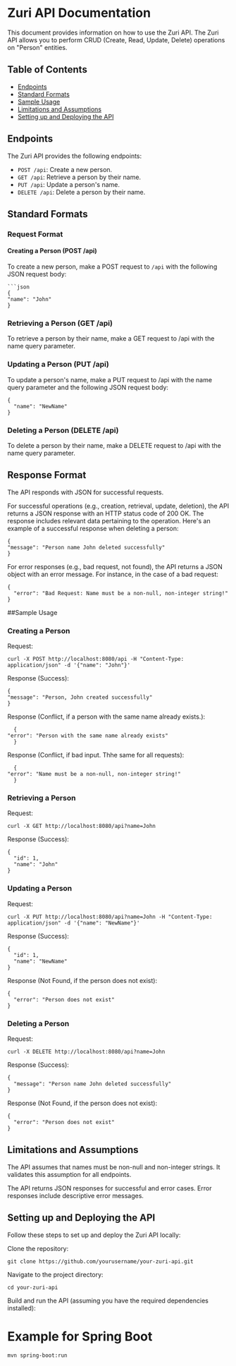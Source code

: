 # Zuri API Documentation

This document provides information on how to use the Zuri API. The Zuri API allows you to perform CRUD (Create, Read, Update, Delete) operations on "Person" entities.

## Table of Contents

- [Endpoints](#endpoints)
- [Standard Formats](#standard-formats)
- [Sample Usage](#sample-usage)
- [Limitations and Assumptions](#limitations-and-assumptions)
- [Setting up and Deploying the API](#setting-up-and-deploying-the-api)

## Endpoints

The Zuri API provides the following endpoints:

- `POST /api`: Create a new person.
- `GET /api`: Retrieve a person by their name.
- `PUT /api`: Update a person's name.
- `DELETE /api`: Delete a person by their name.

## Standard Formats

### Request Format

#### Creating a Person (POST /api)

To create a new person, make a POST request to `/api` with the following JSON request body:

    ```json
    {
    "name": "John"
    }

### Retrieving a Person (GET /api)

To retrieve a person by their name, make a GET request to /api with the name query parameter.

### Updating a Person (PUT /api)
To update a person's name, make a PUT request to /api with the name query parameter and the following JSON request body:

    {
      "name": "NewName"
    }

### Deleting a Person (DELETE /api)
To delete a person by their name, make a DELETE request to /api with the name query parameter.

## Response Format
The API responds with JSON for successful requests.

For successful operations (e.g., creation, retrieval, update, deletion), the API returns a JSON response with an HTTP status code of 200 OK. The response includes relevant data pertaining to the operation. Here's an example of a successful response when deleting a person:

    {
    "message": "Person name John deleted successfully"
    }
For error responses (e.g., bad request, not found), the API returns a JSON object with an error message. For instance, in the case of a bad request:

    {
      "error": "Bad Request: Name must be a non-null, non-integer string!"
    }
    

##Sample Usage
### Creating a Person
Request:

    curl -X POST http://localhost:8080/api -H "Content-Type: application/json" -d '{"name": "John"}'
    
Response (Success):

    {
    "message": "Person, John created successfully"
    }
Response (Conflict, if a person with the same name already exists.):

      {
    "error": "Person with the same name already exists"
      }
Response (Conflict, if bad input. Thhe same for all requests):

      {
    "error": "Name must be a non-null, non-integer string!"
      }
  
### Retrieving a Person
Request:

    curl -X GET http://localhost:8080/api?name=John

Response (Success):

    {
      "id": 1,
      "name": "John"
    }

### Updating a Person
Request:

    curl -X PUT http://localhost:8080/api?name=John -H "Content-Type: application/json" -d '{"name": "NewName"}'

Response (Success):

    {
      "id": 1,
      "name": "NewName"
    }

Response (Not Found, if the person does not exist):

    {
      "error": "Person does not exist"
    }
### Deleting a Person
Request:

    curl -X DELETE http://localhost:8080/api?name=John

Response (Success):

    {
      "message": "Person name John deleted successfully"
    }

Response (Not Found, if the person does not exist):

    {
      "error": "Person does not exist"
    }

## Limitations and Assumptions
The API assumes that names must be non-null and non-integer strings. It validates this assumption for all endpoints.

The API returns JSON responses for successful and error cases. Error responses include descriptive error messages.

## Setting up and Deploying the API
Follow these steps to set up and deploy the Zuri API locally:

Clone the repository:


    git clone https://github.com/yourusername/your-zuri-api.git
Navigate to the project directory:


    cd your-zuri-api

Build and run the API (assuming you have the required dependencies installed):


# Example for Spring Boot
    mvn spring-boot:run





